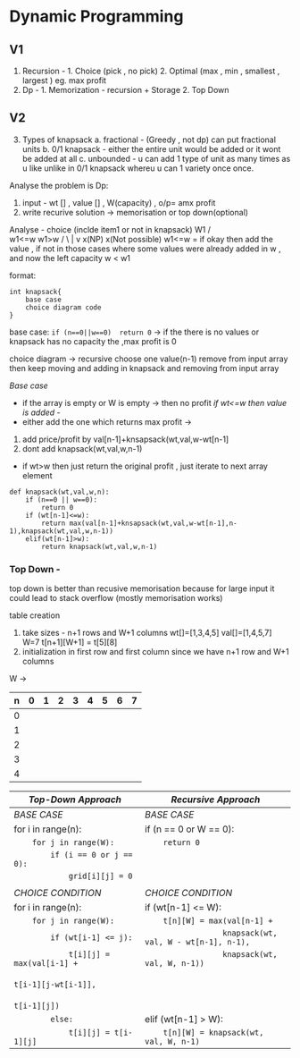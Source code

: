 # Dynamic Programming

## V1

1. Recursion - 1. Choice (pick , no pick) 2. Optimal (max , min , smallest , largest ) eg. max profit
2. Dp - 1. Memorization - recursion + Storage 2. Top Down

## V2

3. Types of knapsack
   a. fractional - (Greedy , not dp) can put fractional units
   b. 0/1 knapsack - either the entire unit would be added or it wont be added at all
   c. unbounded - u can add 1 type of unit as many times as u like unlike in 0/1 knapsack whereu u can 1 variety once once.

Analyse the problem is Dp:

1. input - wt [] , value [] , W(capacity) , o/p= amx profit
2. write recurive solution -> memorisation or top down(optional)

Analyse - choice (inclde item1 or not in knapsack)
W1
/ \
 w1<=w w1>w
/ \ |
v x(NP) x(Not possible)
w1<=w = if okay then add the value , if not in those cases where some values were already added in w , and now the left capacity w < w1

format:

```
int knapsack{
    base case
    choice diagram code
}
```

base case:
`if (n==0||w==0) 
     return 0`
-> if the there is no values or knapsack has no capacity the ,max profit is 0

choice diagram -> recursive
choose one value(n-1) remove from input array then keep moving and adding in knapsack and removing from input array

_Base case_

- if the array is empty or W is empty
  -> then no profit
  _if wt<=w then value is added -_
- either add the one which returns max profit ->

1. add price/profit by val[n-1]+knsapsack(wt,val,w-wt[n-1]
2. dont add knapsack(wt,val,w,n-1)

- if wt>w then just return the original profit , just iterate to next array element

```
def knapsack(wt,val,w,n):
    if (n==0 || w==0):
        return 0
    if (wt[n-1]<=w):
        return max(val[n-1]+knsapsack(wt,val,w-wt[n-1],n-1),knapsack(wt,val,w,n-1))
    elif(wt[n-1]>w):
        return knapsack(wt,val,w,n-1)
```

### Top Down -

top down is better than recusive memorisation because for large input it could lead to stack overflow
(mostly memorisation works)

table creation

1. take sizes - n+1 rows and W+1 columns
   wt[]=[1,3,4,5]
   val[]=[1,4,5,7]
   W=7
   t[n+1][W+1] = t[5][8]
2. initialization in first row and first column since we have n+1 row and W+1 columns

W →

| n   | 0   | 1   | 2   | 3   | 4   | 5   | 6   | 7   |
| --- | --- | --- | --- | --- | --- | --- | --- | --- |
| 0   |     |     |     |     |     |     |     |     |
| 1   |     |     |     |     |     |     |     |     |
| 2   |     |     |     |     |     |     |     |     |
| 3   |     |     |     |     |     |     |     |     |
| 4   |     |     |     |     |     |     |     |     |

| _Top-Down Approach_                             | _Recursive Approach_                                    |
| ----------------------------------------------- | ------------------------------------------------------- |
| _BASE CASE_                                     | _BASE CASE_                                             |
| for i in range(n):                              | if (n == 0 or W == 0):                                  |
| `    for j in range(W):`                        | `    return 0`                                          |
| `        if (i == 0 or j == 0):`                |                                                         |
| `            grid[i][j] = 0`                    |                                                         |
|                                                 |                                                         |
| _CHOICE CONDITION_                              | _CHOICE CONDITION_                                      |
| for i in range(n):                              | if (wt[n-1] <= W):                                      |
| `    for j in range(W):`                        | `    t[n][W] = max(val[n-1] +`                          |
| `        if (wt[i-1] <= j):`                    | `                 knapsack(wt, val, W - wt[n-1], n-1),` |
| `            t[i][j] = max(val[i-1] +`          | `                 knapsack(wt, val, W, n-1))`           |
| `                           t[i-1][j-wt[i-1]],` |                                                         |
| `                           t[i-1][j])`         |                                                         |
| `        else:`                                 | elif (wt[n-1] > W):                                     |
| `            t[i][j] = t[i-1][j]`               | `    t[n][W] = knapsack(wt, val, W, n-1)`               |
